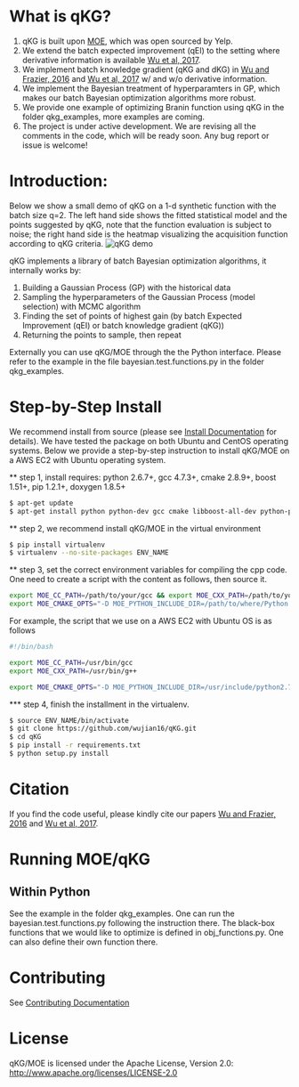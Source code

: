 What is qKG?
====
1. qKG is built upon [MOE][1], which was open sourced by Yelp.
2. We extend the batch expected improvement (qEI) to the setting where derivative information is available [Wu et al, 2017][27].
3. We implement batch knowledge gradient (qKG and dKG) in [Wu and Frazier, 2016][26] and [Wu et al, 2017][27] w/ and w/o derivative information.
4. We implement the Bayesian treatment of hyperparamters in GP, which makes our batch Bayesian optimization algorithms more robust.
5. We provide one example of optimizing Branin function using qKG in the folder qkg_examples, more examples are coming.
6. The project is under active development. We are revising all the comments in the code, which will be ready soon. Any bug report or issue is welcome!

# Introduction:
Below we show a small demo of qKG on a 1-d synthetic function with the batch size q=2. The left hand side shows the fitted statistical model and the points suggested by qKG, note that the function evaluation is subject to noise; the right hand side is the heatmap visualizing the acquisition function according to qKG criteria.
![qKG demo](https://github.com/wujian16/qKG/blob/jianwu_9_cpp_KG_gradients/qkg-demo.gif)

qKG implements a library of batch Bayesian optimization algorithms, it internally works by:

1. Building a Gaussian Process (GP) with the historical data
2. Sampling the hyperparameters of the Gaussian Process (model selection) with MCMC algorithm
3. Finding the set of points of highest gain (by batch Expected Improvement (qEI) or batch knowledge gradient (qKG))
4. Returning the points to sample, then repeat

Externally you can use qKG/MOE through the the Python interface. Please refer to the example in the file bayesian.test.functions.py in the folder qkg_examples.

# Step-by-Step Install

We recommend install from source (please see [Install Documentation][7] for details). We have tested the package on both Ubuntu and CentOS operating systems. Below we provide a step-by-step instruction to install qKG/MOE on a AWS EC2 with Ubuntu operating system.

** step 1, install requires: python 2.6.7+, gcc 4.7.3+, cmake 2.8.9+, boost 1.51+, pip 1.2.1+, doxygen 1.8.5+

```bash
$ apt-get update
$ apt-get install python python-dev gcc cmake libboost-all-dev python-pip doxygen libblas-dev liblapack-dev gfortran git python-numpy python-scipy
```

** step 2, we recommend install qKG/MOE in the virtual environment

```bash
$ pip install virtualenv
$ virtualenv --no-site-packages ENV_NAME
```

** step 3, set the correct environment variables for compiling the cpp code. One need to create a script with the content as follows, then source it.
```bash
export MOE_CC_PATH=/path/to/your/gcc && export MOE_CXX_PATH=/path/to/your/g++
export MOE_CMAKE_OPTS="-D MOE_PYTHON_INCLUDE_DIR=/path/to/where/Python.h/is/found -D MOE_PYTHON_LIBRARY=/path/to/python/shared/library/object"
```
For example, the script that we use on a AWS EC2 with Ubuntu OS is as follows
```bash
#!/bin/bash

export MOE_CC_PATH=/usr/bin/gcc
export MOE_CXX_PATH=/usr/bin/g++

export MOE_CMAKE_OPTS="-D MOE_PYTHON_INCLUDE_DIR=/usr/include/python2.7 -D MOE_PYTHON_LIBRARY=/usr/lib/x86_64-linux-gnu/libpython2.7.so.1.0"
```

*** step 4, finish the installment in the virtualenv.
```bash
$ source ENV_NAME/bin/activate
$ git clone https://github.com/wujian16/qKG.git
$ cd qKG
$ pip install -r requirements.txt
$ python setup.py install
```

# Citation

If you find the code useful, please kindly cite our papers [Wu and Frazier, 2016][26] and [Wu et al, 2017][27].

# Running MOE/qKG
## Within Python
See the example in the folder qkg_examples. One can run the bayesian.test.functions.py following the instruction there. The black-box functions that we would like to optimize is defined in obj_functions.py. One can also define their own function there.

# Contributing
See [Contributing Documentation][8]

# License
qKG/MOE is licensed under the Apache License, Version 2.0: http://www.apache.org/licenses/LICENSE-2.0

[0]: https://www.youtube.com/watch?v=CC6qvzWp9_A
[1]: http://yelp.github.io/MOE/
[2]: http://yelp.github.io/MOE/moe.views.rest.html
[3]: http://github.com/Yelp/MOE/pulls
[4]: http://yelp.github.io/MOE/moe.views.rest.html#module-moe.views.rest.gp_ei
[5]: http://yelp.github.io/MOE/moe.easy_interface.html
[6]: http://docs.docker.io/
[7]: http://yelp.github.io/MOE/install.html
[8]: http://yelp.github.io/MOE/contributing.html
[9]: http://yelp.github.io/MOE/moe.optimal_learning.python.python_version.html
[10]: http://www.youtube.com/watch?v=CC6qvzWp9_A
[11]: http://www.slideshare.net/YelpEngineering/optimal-learning-for-fun-and-profit-with-moe
[12]: http://yelp.github.io/MOE/cpp_tree.html
[13]: http://yelp.github.io/MOE/examples.html
[14]: http://yelp.github.io/MOE/objective_functions.html
[15]: http://yelp.github.io/MOE/objective_functions.html#parameters
[16]: http://people.orie.cornell.edu/pfrazier/
[17]: http://www.orie.cornell.edu/
[18]: http://optimallearning.princeton.edu/
[19]: http://orfe.princeton.edu/
[20]: http://people.orie.cornell.edu/pfrazier/Presentations/2014.01.Lancaster.BGO.pdf
[21]: http://yelp.github.io/MOE/why_moe.html
[22]: http://stackoverflow.com/questions/10065526/github-how-to-make-a-fork-of-public-repository-private
[23]: http://google.github.io/styleguide/pyguide.html
[24]: https://google.github.io/styleguide/cppguide.html
[25]: http://yelp.github.io/MOE/contributing.html#making-a-pull-request
[26]: https://papers.nips.cc/paper/6307-the-parallel-knowledge-gradient-method-for-batch-bayesian-optimization
[27]: https://arxiv.org/abs/1703.04389

